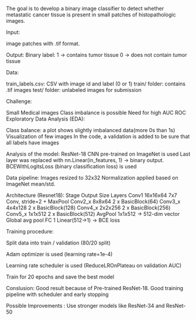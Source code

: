 The goal is to develop a binary image classifier to detect whether metastatic cancer tissue is present in small patches of histopathologic images.

Input:

image patches with .tif format.

Output:
Binary label:
1 → contains tumor tissue
0 → does not contain tumor tissue

Data:

train_labels.csv: CSV with image id and label (0 or 1)
train/ folder: contains .tif images
test/ folder: unlabeled images for submission

Challenge:

Small Medical images 
Class imbalance is possible
Need for high AUC ROC 
Exploratory Data Analysis (EDA):

Class balance: a plot shows slightly imbalanced data(more 0s than 1s)
Visualization of few images 
In the code, a validation is added to be sure that all labels have images

Analysis of the model:
ResNet-18 CNN pre-trained on ImageNet is used
Last layer was replaced with nn.Linear(in_features, 1) → binary output.
BCEWithLogitsLoss (binary classification loss) is used

Data pipeline:
Images resized to 32x32 
Normalization applied based on ImageNet mean/std.

Architecture (Resnet18):
Stage	Output Size	Layers
Conv1	16x16x64	7x7 Conv, stride=2 + MaxPool
Conv2_x	8x8x64	2 x BasicBlock(64)
Conv3_x	4x4x128	2 x BasicBlock(128)
Conv4_x	2x2x256	2 x BasicBlock(256)
Conv5_x	1x1x512	2 x BasicBlock(512)
AvgPool	1x1x512 → 512-dim vector	Global avg pool
FC	1	Linear(512→1) → BCE loss

Training procedure:

Split data into train / validation (80/20 split)

Adam optimizer is used (learning rate=1e-4)

Learning rate scheduler is used (ReduceLROnPlateau on validation AUC)

Train for 20 epochs and save the best model

Conslusion:
Good result because of Pre-trained ResNet-18.
Good training pipeline with scheduler and early stopping

Possible Improvements :
Use stronger models like ResNet-34 and ResNet-50



